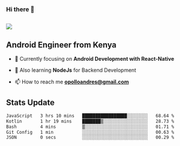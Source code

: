 ### Hi there 👋
<h2 align="left"><img src="https://readme-typing-svg.herokuapp.com?color='blue'&lines=I'm+Andrew+Opollo😊;Welcome+to+my+Github😜"> </h2>

## Android Engineer from Kenya


- 🌱 Currently focusing on **Android Development with React-Native**

- 🔭 Also learning **NodeJs** for Backend Development

- 📫 How to reach me **opolloandres@gmail.com**


## Stats Update
<!--START_SECTION:waka-->

```txt
JavaScript   3 hrs 10 mins   █████████████████░░░░░░░░   68.64 %
Kotlin       1 hr 19 mins    ███████▒░░░░░░░░░░░░░░░░░   28.73 %
Bash         4 mins          ▒░░░░░░░░░░░░░░░░░░░░░░░░   01.71 %
Git Config   1 min           ░░░░░░░░░░░░░░░░░░░░░░░░░   00.63 %
JSON         0 secs          ░░░░░░░░░░░░░░░░░░░░░░░░░   00.29 %
```

<!--END_SECTION:waka-->


